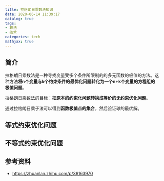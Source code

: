 ```yaml
---
title: 拉格朗日乘数法知识
date: 2020-06-14 11:39:17
catalog: true
tags:
- 算法
- 技术
categories: tech
mathjax: true
---
```


## 简介

拉格朗日乘数法是一种寻找变量受多个条件所限制的的多元函数的极值的方法。这种方法**将n个变量与k个约束条件的最优化问题转化为一个n+k个变量的方程组的极值问题**。

拉格朗日乘数法的目标：**把原本的约束化问题转换成等价的无约束优化问题**。

通过拉格朗日乘子法可以得到**函数极值点的集合**，然后验证球的最优解。

## 等式约束优化问题



## 不等式约束优化问题





## 参考资料

- https://zhuanlan.zhihu.com/p/38163970